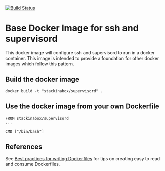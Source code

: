 [![Build Status](https://travis-ci.org/stackinabox/docker-ibm-supervisord.svg?branch=master)](https://travis-ci.org/stackinabox/docker-ibm-supervisord)

# Base Docker Image for ssh and supervisord

This docker image will configure ssh and supervisord to run in a docker container. This
image is intended to provide a foundation for other docker images which follow this pattern. 

## Build the docker image

    docker build -t "stackinabox/supervisord" .
    
## Use the docker image from your own Dockerfile

	FROM stackinabox/supervisord
	...

	CMD ["/bin/bash"]
	
## References

See [Best practices for writing Dockerfiles](https://docs.docker.com/articles/dockerfile_best-practices/)
for tips on creating easy to read and consume Dockerfiles.
